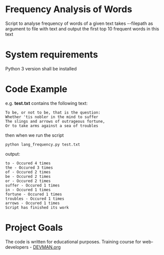 # Frequency Analysis of Words

Script to analyse frequency of words of a given text
takes --filepath as argument to file with text
and output the first top 10 frequent words in this text

# System requirements

Python 3 version shall be installed

# Code Example

e.g. **test.txt** contains the following text:
```
To be, or not to be, that is the question:
Whether 'tis nobler in the mind to suffer
The slings and arrows of outrageous fortune,
Or to take arms against a sea of troubles
```
then when we run the script
```
python lang_frequency.py test.txt
```

output:
```
to - Occured 4 times
the - Occured 3 times
of - Occured 2 times
be - Occured 2 times
or - Occured 2 times
suffer - Occured 1 times
in - Occured 1 times
fortune - Occured 1 times
troubles - Occured 1 times
arrows - Occured 1 times
Script has finished its work
```

# Project Goals

The code is written for educational purposes. Training course for web-developers - [DEVMAN.org](https://devman.org)

